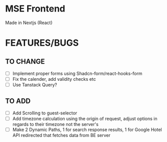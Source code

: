 # MSE Frontend

Made in Nextjs (React)

# FEATURES/BUGS

## TO CHANGE

- [ ] Implement proper forms using Shadcn-form/react-hooks-form
- [ ] Fix the calender, add validity checks etc
- [ ] Use Tanstack Query?

## TO ADD

- [ ] Add Scrolling to guest-selector
- [ ] Add timezone calculation using the origin of request, adjust options in regards to their timezone not the server's
- [ ] Make 2 Dynamic Paths, 1 for search response results, 1 for Google Hotel API redirected that fetches data from BE server
